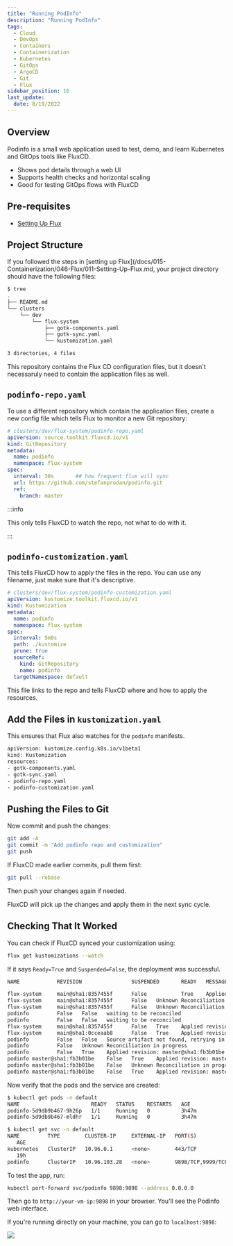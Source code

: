 ```yaml
---
title: "Running PodInfo"
description: "Running PodInfo"
tags:
  - Cloud
  - DevOps
  - Containers
  - Containerization
  - Kubernetes
  - GitOps
  - ArgoCD
  - Git
  - Flux
sidebar_position: 16
last_update:
  date: 8/19/2022
---
```


## Overview 

Podinfo is a small web application used to test, demo, and learn Kubernetes and GitOps tools like FluxCD. 

- Shows pod details through a web UI
- Supports health checks and horizontal scaling
- Good for testing GitOps flows with FluxCD

## Pre-requisites 

- [Setting Up Flux](/docs/015-Containerization/046-Flux/011-Setting-Up-Flux.md)


## Project Structure 

If you followed the steps in [setting up Flux](/docs/015-Containerization/046-Flux/011-Setting-Up-Flux.md, your project directory should have the following files:

```bash
$ tree
.
├── README.md
└── clusters
    └── dev
        └── flux-system
            ├── gotk-components.yaml
            ├── gotk-sync.yaml
            └── kustomization.yaml

3 directories, 4 files 
```

This repository contains the Flux CD configuration files, but it doesn't necessaruly need to contain the application files as well. 

## `podinfo-repo.yaml`

To use a different repository which contain the application files, create a new config file which tells Flux to monitor a new Git repository:

```yaml 
# clusters/dev/flux-system/podinfo-repo.yaml 
apiVersion: source.toolkit.fluxcd.io/v1
kind: GitRepository
metadata:
  name: podinfo
  namespace: flux-system
spec:
  interval: 30s       ## how frequent flux will sync
  url: https://github.com/stefanprodan/podinfo.git
  ref:
    branch: master
```

:::info 

This only tells FluxCD to watch the repo, not what to do with it.

:::


## `podinfo-customization.yaml`

This tells FluxCD how to apply the files in the repo. You can use any filename, just make sure that it's descriptive.

```yaml
# clusters/dev/flux-system/podinfo-customization.yaml
apiVersion: kustomize.toolkit.fluxcd.io/v1
kind: Kustomization
metadata:
  name: podinfo
  namespace: flux-system
spec:
  interval: 5m0s
  path: ./kustomize
  prune: true
  sourceRef:
    kind: GitRepository
    name: podinfo
  targetNamespace: default
```

This file links to the repo and tells FluxCD where and how to apply the resources.

## Add the Files in `kustomization.yaml` 

This ensures that Flux also watches for the `podinfo` manifests.

```bash
apiVersion: kustomize.config.k8s.io/v1beta1
kind: Kustomization
resources:
- gotk-components.yaml
- gotk-sync.yaml
- podinfo-repo.yaml
- podinfo-customization.yaml
```

## Pushing the Files to Git

Now commit and push the changes:

```bash
git add -A
git commit -m "Add podinfo repo and customization"
git push
```

If FluxCD made earlier commits, pull them first:

```bash
git pull --rebase
```

Then push your changes again if needed.

FluxCD will pick up the changes and apply them in the next sync cycle.


## Checking That It Worked

You can check if FluxCD synced your customization using:

```bash
flux get kustomizations --watch
```

If it says `Ready=True` and `Suspended=False`, the deployment was successful.

```bash
NAME            REVISION                SUSPENDED       READY   MESSAGE

flux-system     main@sha1:8357455f      False           True    Applied revision: main@sha1:8357455f
flux-system     main@sha1:8357455f      False   Unknown Reconciliation in progress
flux-system     main@sha1:8357455f      False   Unknown Reconciliation in progress
podinfo         False   False   waiting to be reconciled
podinfo         False   False   waiting to be reconciled
flux-system     main@sha1:8357455f      False   True    Applied revision: main@sha1:0cceaab8
flux-system     main@sha1:0cceaab8      False   True    Applied revision: main@sha1:0cceaab8
podinfo         False   False   Source artifact not found, retrying in 30s
podinfo         False   Unknown Reconciliation in progress
podinfo         False   True    Applied revision: master@sha1:fb3b01be
podinfo master@sha1:fb3b01be    False   True    Applied revision: master@sha1:fb3b01be
podinfo master@sha1:fb3b01be    False   Unknown Reconciliation in progress
podinfo master@sha1:fb3b01be    False   True    Applied revision: master@sha1:fb3b01be
```

Now verify that the pods and the service are created:

```bash
$ kubectl get pods -n default
NAME                       READY   STATUS    RESTARTS   AGE
podinfo-5d9db9b467-9h26p   1/1     Running   0          3h47m
podinfo-5d9db9b467-mldhr   1/1     Running   0          3h47m 

$ kubectl get svc -n default
NAME         TYPE        CLUSTER-IP     EXTERNAL-IP   PORT(S)
   AGE
kubernetes   ClusterIP   10.96.0.1      <none>        443/TCP
   19h
podinfo      ClusterIP   10.96.103.28   <none>        9898/TCP,9999/TCP   3h52m
```

To test the app, run:

```bash
kubectl port-forward svc/podinfo 9898:9898 --address 0.0.0.0
```

Then go to `http://your-vm-ip:9898` in your browser. You’ll see the Podinfo web interface.

If you're running directly on your machine, you can go to `localhost:9898`:

<div class="img-center"> 

![](/img/docs/Screenshot-2025-05-17-164501.png)

</div>


